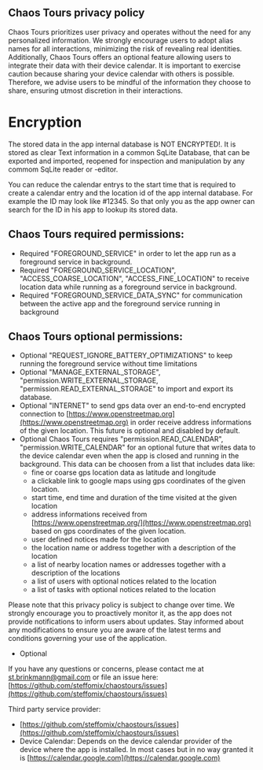 
## Chaos Tours privacy policy

Chaos Tours prioritizes user privacy and operates without the need for any personalized information. We strongly encourage users to adopt alias names for all interactions, minimizing the risk of revealing real identities.
Additionally, Chaos Tours offers an optional feature allowing users to integrate their data with their device calendar. It is important to exercise caution because sharing your device calendar with others is possible. Therefore, we advise users to be mindful of the information they choose to share, ensuring utmost discretion in their interactions.

# Encryption
The stored data in the app internal database is NOT ENCRYPTED!. It is stored as clear Text information in a common SqLite Database, that can be exported and imported, reopened for inspection and manipulation by any commom SqLite reader or -editor.


You can reduce the calendar entrys to the start time that is required to create a calendar entry and the location id of the app internal database. For example the ID may look like #12345. So that only you as the app owner can search for the ID in his app to lookup its stored data.

## Chaos Tours required permissions:
- Required "FOREGROUND_SERVICE" in order to let the app run as a foreground service in background.
- Required "FOREGROUND_SERVICE_LOCATION", "ACCESS_COARSE_LOCATION", "ACCESS_FINE_LOCATION" to receive location data while running as a foreground service in background.
- Required "FOREGROUND_SERVICE_DATA_SYNC" for communication between the active app and the foreground service running in background

## Chaos Tours optional permissions:
- Optional "REQUEST_IGNORE_BATTERY_OPTIMIZATIONS" to keep running the foreground service without time limitations
- Optional "MANAGE_EXTERNAL_STORAGE", "permission.WRITE_EXTERNAL_STORAGE, "permission.READ_EXTERNAL_STORAGE" to import and export its database.
- Optional "INTERNET" to send gps data over an end-to-end encrypted connection to [https://www.openstreetmap.org](https://www.openstreetmap.org) in order receive address informations of the given location. This future is optional and disabled by default.
- Optional 
Chaos Tours requires "permission.READ_CALENDAR", "permission.WRITE_CALENDAR" for an optional future that writes data to the device calendar even when the app is closed and running in the background.
This data can be choosen from a list that includes data like:
  - fine or coarse gps location data as latitude and longitude
  - a clickable link to google maps using gps coordinates of the given location.
  - start time, end time and duration of the time visited at the given location
  - address informations received from [https://www.openstreetmap.org/](https://www.openstreetmap.org) based on gps coordinates of the given location.
  - user defined notices made for the location
  - the location name or address together with a description of the location
  - a list of nearby location names or addresses together with a description of the locations
  - a list of users with optional notices related to the location
  - a list of tasks with optional notices related to the location

Please note that this privacy policy is subject to change over time. We strongly encourage you to proactively monitor it, as the app does not provide notifications to inform users about updates. Stay informed about any modifications to ensure you are aware of the latest terms and conditions governing your use of the application.
- Optional 



If you have any questions or concerns, please contact me at st.brinkmann@gmail.com 
or file an issue here: [https://github.com/steffomix/chaostours/issues](https://github.com/steffomix/chaostours/issues)


Third party service provider:
- [https://github.com/steffomix/chaostours/issues](https://github.com/steffomix/chaostours/issues)
- Device Calendar: Depends on the device calendar provider of the device where the app is installed.
In most cases but in no way granted it is [https://calendar.google.com](https://calendar.google.com)